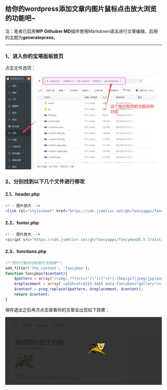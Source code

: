 ## 给你的wordpress添加文章内图片鼠标点击放大浏览的功能吧~

注：笔者已启用**WP Githuber MD**插件使用Markdown语法进行文章编辑，启用的主题为**generatepress**。

----

### 1、进入你的宝塔面板首页

点击文件选项：

![image-20221007160216214](https://raw.githubusercontent.com/SAH01/wordpress-img/master/imgs/image-20221007160216214.png)

### 2、分别找到以下几个文件进行修改

#### 2.1、header.php

```php
<!-- 图片放大 -->
<link rel="stylesheet" href="https://cdn.jsdelivr.net/gh/fancyapps/fancybox@3.5.7/dist/jquery.fancybox.min.css" />
```

#### 2.2、footer.php

```php
<!-- 图片放大 -->
<script src="https://cdn.jsdelivr.net/gh/fancyapps/fancybox@3.5.7/dist/jquery.fancybox.min.js"></script>
```

#### 2.3、functions.php

```php
/**图片灯箱自动给图片加链接**/
add_filter('the_content', 'fancybox');
function fancybox($content){ 
    $pattern = array("/<img(.*?)src=('|\")([^>]*).(bmp|gif|jpeg|jpg|png|swf)('|\")(.*?)>/i","/<a(.*?)href=('|\")([^>]*).(bmp|gif|jpeg|jpg|png|swf)('|\")(.*?)>(.*?)<\/a>/i");
    $replacement = array('<a$1href=$2$3.$4$5 data-fancybox="gallery"><img$1src=$2$3.$4$5$6></a>','<a$1href=$2$3.$4$5 data-fancybox="images"$6>$7</a>');
    $content = preg_replace($pattern, $replacement, $content);
    return $content;
}
```

保存退出之后再次点击查看你的文章会出现如下效果：

![image-20221007160229010](https://raw.githubusercontent.com/SAH01/wordpress-img/master/imgs/image-20221007160229010.png)